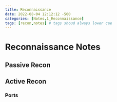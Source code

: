```yaml
---
title: Reconnaissance
date: 2022-08-04 12:12:12 -500
categories: [Notes,1_Reconnaissance]
tags: [recon,notes] # tags shoud always lower cae
---
```

# Reconnaissance Notes

## Passive Recon



## Active  Recon

### Ports
